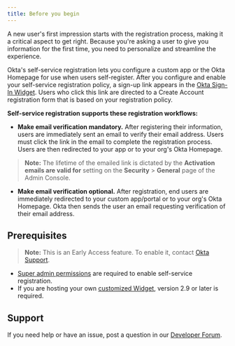 ```yaml
---
title: Before you begin
---
```


A new user's first impression starts with the registration process, making it a critical aspect to get right. Because you're asking a user to give you information for the first time, you need to personalize and streamline the experience.

Okta's self-service registration lets you configure a custom app or the Okta Homepage for use when users self-register. After you configure and enable your self-service registration policy, a sign-up link appears in the [Okta Sign-In Widget](/code/javascript/okta_sign-in_widget/). Users who click this link are directed to a Create Account registration form that is based on your registration policy.

**Self-service registration supports these registration workflows:**

* **Make email verification mandatory.** After registering their information, users are immediately sent an email to verify their email address. Users must click the link in the email to complete the registration process. Users are then redirected to your app or to your org's Okta Homepage.

> **Note:** The lifetime of the emailed link is dictated by the **Activation emails are valid for** setting on the **Security** > **General** page of the Admin Console.

* **Make email verification optional.** After registration, end users are immediately redirected to your custom app/portal or to your org's Okta Homepage. Okta then sends the user an email requesting verification of their email address.

## Prerequisites

> **Note:** This is an Early Access feature. To enable it, contact [Okta Support](https://support.okta.com/help/s/?_ga=2.17747641.1660906902.1597076228-1076744453.1575496867).

* [Super admin permissions](https://help.okta.com/en/prod/okta_help_CSH.htm#ext_superadmin) are required to enable self-service registration.
* If you are hosting your own [customized Widget](https://developer.okta.com/code/javascript/okta_sign-in_widget/), version 2.9 or later is required.

## Support

If you need help or have an issue, post a question in our [Developer Forum](https://devforum.okta.com).

<NextSectionLink/>
